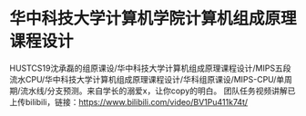 # 华中科技大学计算机学院计算机组成原理课程设计
HUSTCS19沈承磊的组原课设/华中科技大学计算机组成原理课程设计/MIPS五段流水CPU/华中科技大学计算机组成原理课程设计/华科组原课设/MIPS-CPU/单周期/流水线/分支预测。来自学长的溺爱x，让你copy的明白。
团队任务视频讲解已上传bilibili，链接：https://www.bilibili.com/video/BV1Pu411k74t/
